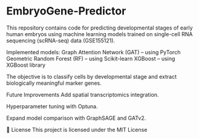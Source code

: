 # EmbryoGene-Predictor
This repository contains code for predicting developmental stages of early human embryos using machine learning models trained on single-cell RNA sequencing (scRNA-seq) data (GSE155121).

Implemented models:
Graph Attention Network (GAT) – using PyTorch Geometric
Random Forest (RF) – using Scikit-learn
XGBoost – using XGBoost library

The objective is to classify cells by developmental stage and extract biologically meaningful marker genes.

Future Improvements
Add spatial transcriptomics integration.

Hyperparameter tuning with Optuna.

Expand model comparison with GraphSAGE and GATv2.

📄 License
This project is licensed under the MIT License
